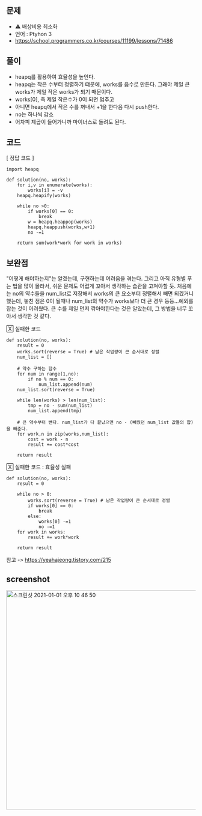 ## 문제
- ⚠️ 배상비용 최소화
- 언어 : Ptyhon 3
- https://school.programmers.co.kr/courses/11199/lessons/71486


## 풀이
- heapq를 활용하여 효율성을 높인다.
- heapq는 작은 수부터 정렬하기 떄문에, works를 음수로 만든다. 그래야 제일 큰 works가 제일 작은 works가 되기 때문이다.
- works[0], 즉 제일 작은수가 0이 되면 멈추고 
- 아니면 heapq에서 작은 수를 꺼내서 +1을 한다음 다시 push한다.
- no는 하나씩 감소
- 어차피 제곱이 들어가니까 마이너스로 돌려도 된다.

## 코드

[ 정답 코드 ]
```
import heapq

def solution(no, works):
    for i,v in enumerate(works):
        works[i] = -v
    heapq.heapify(works)
    
    while no >0:
        if works[0] == 0:
            break
        w = heapq.heappop(works)
        heapq.heappush(works,w+1)
        no -=1
        
    return sum(work*work for work in works)

```

## 보완점

"어떻게 해야하는지"는 알겠는데, 구현하는데 어려움을 겪는다. 
그리고 아직 유형별 푸는 법을 많이 몰라서, 쉬운 문제도 어렵게 꼬아서 생각하는 습관을 고쳐야할 듯.
처음에는 no의 약수들을 num_list로 저장해서 works의 큰 요소부터 정렬해서 빼면 되겠거니 했는데,
놓친 점은 0이 될때나 num_list의 약수가 works보다 더 큰 경우 등등...예외를 잡는 것이 어려웠다.
큰 수를 제일 먼저 깎아야한다는 것은 알았는데, 그 방법을 너무 꼬아서 생각한 것 같다.

🅇 실패한 코드
```
def solution(no, works):
    result = 0
    works.sort(reverse = True) # 남은 작업량이 큰 순서대로 정렬
    num_list = []
    
    # 약수 구하는 함수
    for num in range(1,no):
        if no % num == 0:
            num_list.append(num)
    num_list.sort(reverse = True)
    
    while len(works) > len(num_list):
        tmp = no - sum(num_list)
        num_list.append(tmp)
    
    # 큰 약수부터 뺀다. num_list가 다 끝났으면 no - (빼줬던 num_list 값들의 합)을 빼준다.
    for work,n in zip(works,num_list):
        cost = work - n
        result += cost*cost
        
    return result
```

🅇 실패한 코드 : 효율성 실패
```
def solution(no, works):
    result = 0
    
    while no > 0:
        works.sort(reverse = True) # 남은 작업량이 큰 순서대로 정렬
        if works[0] == 0:
            break
        else:
            works[0] -=1
            no -=1
    for work in works:
        result += work*work
        
    return result
```
참고 -> https://yeahajeong.tistory.com/215

## screenshot

<img width="584" alt="스크린샷 2021-01-01 오후 10 46 50" src="https://user-images.githubusercontent.com/35520314/103439799-77d7f300-4c83-11eb-825c-7951fc49a85b.png">



